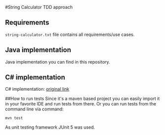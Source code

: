 
#String Calculator TDD approach

## Requirements
`string-calculator.txt` file contains all requirements/use cases.

## Java implementation
Java implementation you can find in this repository.

## C# implementation
C# implementation: [original link](https://youtu.be/y8TcPr73Bwo)

##How to run tests
Since it's a maven based project you can easily import it in your favorite IDE and run tests from there.
Or you can run tests from the command line via command:
```
mvn test
```
As unit testing framework JUnit 5 was used.

